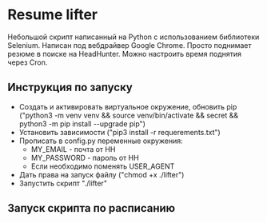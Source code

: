 # Resume lifter

Небольшой скрипт написанный на Python с использованием библиотеки Selenium. 
Написан под вебдрайвер Google Chrome. Просто поднимает резюме в поиске на HeadHunter.
Можно настроить время поднятия через Cron.

## Инструкция по запуску

- Создать и активировать виртуальное окружение, обновить pip ("python3 -m venv venv && source venv/bin/activate && secret && python3 -m pip install --upgrade pip")
- Установить зависимости ("pip3 install -r requerements.txt")
- Прописать в config.py переменные окружения:
    - MY_EMAIL - почта от HH
    - MY_PASSWORD - пароль от HH
    - Если необходимо поменять USER_AGENT
- Дать права на запуск файлу ("chmod +x ./lifter")
- Запустить скрипт "./lifter"

## Запуск скрипта по расписанию

